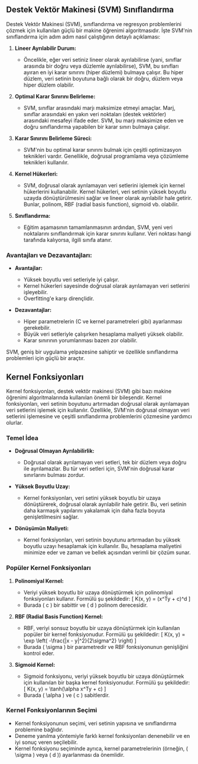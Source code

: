 ## Destek Vektör Makinesi (SVM) Sınıflandırma

Destek Vektör Makinesi (SVM), sınıflandırma ve regresyon problemlerini çözmek için kullanılan güçlü bir makine öğrenimi algoritmasıdır. İşte SVM'nin sınıflandırma için adım adım nasıl çalıştığının detaylı açıklaması:

1. **Lineer Ayrılabilir Durum:**
   - Öncelikle, eğer veri setiniz lineer olarak ayrılabilirse (yani, sınıflar arasında bir doğru veya düzlemle ayrılabilirse), SVM, bu sınıfları ayıran en iyi karar sınırını (hiper düzlemi) bulmaya çalışır. Bu hiper düzlem, veri setinin boyutuna bağlı olarak bir doğru, düzlem veya hiper düzlem olabilir.

2. **Optimal Karar Sınırını Belirleme:**
   - SVM, sınıflar arasındaki marjı maksimize etmeyi amaçlar. Marj, sınıflar arasındaki en yakın veri noktaları (destek vektörler) arasındaki mesafeyi ifade eder. SVM, bu marjı maksimize eden ve doğru sınıflandırma yapabilen bir karar sınırı bulmaya çalışır.

3. **Karar Sınırını Belirleme Süreci:**
   - SVM'nin bu optimal karar sınırını bulmak için çeşitli optimizasyon teknikleri vardır. Genellikle, doğrusal programlama veya çözümleme teknikleri kullanılır.

4. **Kernel Hükerleri:**
   - SVM, doğrusal olarak ayrılamayan veri setlerini işlemek için kernel hükerlerini kullanabilir. Kernel hükerleri, veri setinin yüksek boyutlu uzayda dönüştürülmesini sağlar ve lineer olarak ayrılabilir hale getirir. Bunlar, polinom, RBF (radial basis function), sigmoid vb. olabilir.

5. **Sınıflandırma:**
   - Eğitim aşamasının tamamlanmasının ardından, SVM, yeni veri noktalarını sınıflandırmak için karar sınırını kullanır. Veri noktası hangi tarafında kalıyorsa, ilgili sınıfa atanır.

### Avantajları ve Dezavantajları:

- **Avantajlar:**
  - Yüksek boyutlu veri setleriyle iyi çalışır.
  - Kernel hükerleri sayesinde doğrusal olarak ayrılamayan veri setlerini işleyebilir.
  - Overfitting'e karşı dirençlidir.
  
- **Dezavantajlar:**
  - Hiper parametrelerin (C ve kernel parametreleri gibi) ayarlanması gerekebilir.
  - Büyük veri setleriyle çalışırken hesaplama maliyeti yüksek olabilir.
  - Karar sınırının yorumlanması bazen zor olabilir.

SVM, geniş bir uygulama yelpazesine sahiptir ve özellikle sınıflandırma problemleri için güçlü bir araçtır.


## Kernel Fonksiyonları

Kernel fonksiyonları, destek vektör makinesi (SVM) gibi bazı makine öğrenimi algoritmalarında kullanılan önemli bir bileşendir. Kernel fonksiyonları, veri setinin boyutunu artırmadan doğrusal olarak ayrılamayan veri setlerini işlemek için kullanılır. Özellikle, SVM'nin doğrusal olmayan veri setlerini işlemesine ve çeşitli sınıflandırma problemlerini çözmesine yardımcı olurlar.

### Temel İdea

- **Doğrusal Olmayan Ayrılabilirlik:**
  - Doğrusal olarak ayrılamayan veri setleri, tek bir düzlem veya doğru ile ayrılamazlar. Bu tür veri setleri için, SVM'nin doğrusal karar sınırlarını bulması zordur.

- **Yüksek Boyutlu Uzay:**
  - Kernel fonksiyonları, veri setini yüksek boyutlu bir uzaya dönüştürerek, doğrusal olarak ayrılabilir hale getirir. Bu, veri setinin daha karmaşık yapılarını yakalamak için daha fazla boyuta genişletilmesini sağlar.

- **Dönüşümün Maliyeti:**
  - Kernel fonksiyonları, veri setinin boyutunu artırmadan bu yüksek boyutlu uzayı hesaplamak için kullanılır. Bu, hesaplama maliyetini minimize eder ve zaman ve bellek açısından verimli bir çözüm sunar.

### Popüler Kernel Fonksiyonları

1. **Polinomiyal Kernel:**
   - Veriyi yüksek boyutlu bir uzaya dönüştürmek için polinomiyal fonksiyonları kullanır. Formülü şu şekildedir:
     \[ K(x, y) = (x^Ty + c)^d \]
   - Burada \( c \) bir sabittir ve \( d \) polinom derecesidir.

2. **RBF (Radial Basis Function) Kernel:**
   - RBF, veriyi sonsuz boyutlu bir uzaya dönüştürmek için kullanılan popüler bir kernel fonksiyonudur. Formülü şu şekildedir:
     \[ K(x, y) = \exp \left( -\frac{\|x - y\|^2}{2\sigma^2} \right) \]
   - Burada \( \sigma \) bir parametredir ve RBF fonksiyonunun genişliğini kontrol eder.

3. **Sigmoid Kernel:**
   - Sigmoid fonksiyonu, veriyi yüksek boyutlu bir uzaya dönüştürmek için kullanılan bir başka kernel fonksiyonudur. Formülü şu şekildedir:
     \[ K(x, y) = \tanh(\alpha x^Ty + c) \]
   - Burada \( \alpha \) ve \( c \) sabitlerdir.

### Kernel Fonksiyonlarının Seçimi

- Kernel fonksiyonunun seçimi, veri setinin yapısına ve sınıflandırma problemine bağlıdır.
- Deneme yanılma yöntemiyle farklı kernel fonksiyonları denenebilir ve en iyi sonuç veren seçilebilir.
- Kernel fonksiyonu seçiminde ayrıca, kernel parametrelerinin (örneğin, \( \sigma \) veya \( d \)) ayarlanması da önemlidir.
